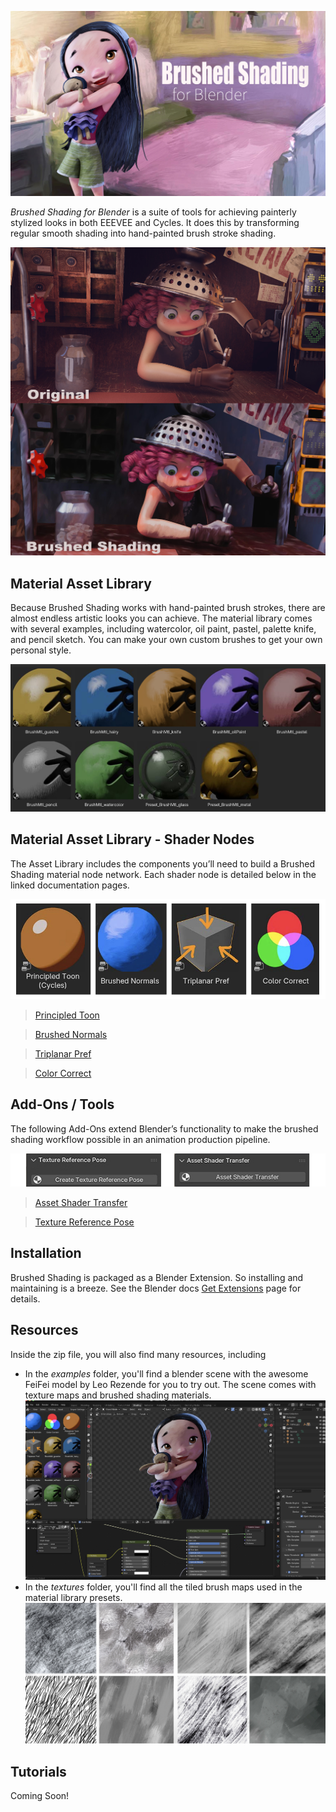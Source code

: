 

![img](docs/img/FeiFei_BrushShade_v2.jpg)

*Brushed Shading for Blender* is a suite of tools for achieving painterly stylized looks in both EEEVEE and Cycles. It does this by transforming regular smooth shading into hand-painted brush stroke shading. 

![img](docs/img/Junkyard_close_BA.jpg)

## Material Asset Library

Because Brushed Shading works with hand-painted brush strokes, there are almost endless artistic looks you can achieve. The material library comes with several examples, including watercolor, oil paint, pastel, palette knife, and pencil sketch. You can make your own custom brushes to get your own personal style.

![img](docs/img/matLib.jpg)

## Material Asset Library - Shader Nodes

The Asset Library includes the components you’ll need to build a Brushed Shading material node network. Each shader node is detailed below in the linked documentation pages.

![img](docs/img/shaderNodes.jpg)


> [Principled Toon](docs/PrincipledToon.md)

> [Brushed Normals](docs/BrushNormals.md)

> [Triplanar Pref](docs/triPref.md)

> [Color Correct](docs/cc.md)




## Add-Ons / Tools

The following Add-Ons extend Blender’s functionality to make the brushed shading workflow possible in an animation production pipeline.

![img](docs/img/addons.jpg)

> [Asset Shader Transfer](docs/shaderTransfer.md)

> [Texture Reference Pose](docs/texRef.md)

## Installation

Brushed Shading is packaged as a Blender Extension. So installing and maintaining is a breeze. See the Blender docs <a href="https://docs.blender.org/manual/en/latest/editors/preferences/extensions.html" target="_blank">Get Extensions</a> page for details.

## Resources

Inside the zip file, you will also find many resources, including 

- In the *examples* folder, you'll find a blender scene with the awesome FeiFei model by Leo Rezende for you to try out. The scene comes with texture maps and brushed shading materials.
  ![img](docs/img/exampleScene.jpg)
- In the *textures* folder, you'll find all the tiled brush maps used in the material library presets.
  ![img](docs/img/brushMaps.jpg)

## Tutorials

Coming Soon!
